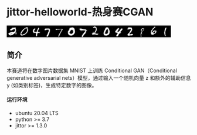 # jittor-helloworld-热身赛CGAN


![主要结果](result.png)


## 简介


本赛道将在数字图片数据集 MNIST 上训练 Conditional GAN（Conditional generative adversarial nets）模型，通过输入一个随机向量 z 和额外的辅助信息 y (如类别标签)，生成特定数字的图像。



#### 运行环境

- ubuntu 20.04 LTS
- python >= 3.7
- jittor >= 1.3.0





